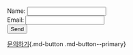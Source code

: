
<form action="http://someothersite.com/" method="post">
    <P>
    <label for="name">Name: </label> <input type="text" id="name"><br>
    <label for="email">Email: </label> <input type="text" id="email"><br>
    <input type="submit" value="Send">
    </P>
</form>

[문의하기](https://www.thanosql.ai/contact){.md-button .md-button--primary}